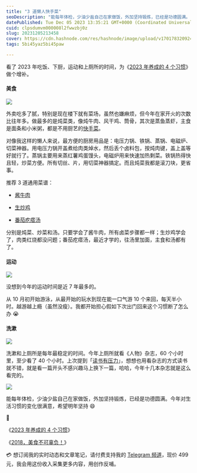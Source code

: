 ```yaml
---
title: "3 道懒人快手菜"
seoDescription: "能每年体检，少油少盐自己在家做饭，外加坚持锻炼，已经是功德圆满。"
datePublished: Tue Dec 05 2023 13:35:21 GMT+0000 (Coordinated Universal Time)
cuid: clpsdumvm000008l2fwwzbj0z
slug: 20231205213458
cover: https://cdn.hashnode.com/res/hashnode/image/upload/v1701783209242/354d97a5-9573-4d1f-80fb-e4b55b0db8e7.jpeg
tags: 5bi45yaz5bi45paw

---
```


看了 2023 年吃饭、下厨，运动和上厕所的时间，为《[2023 年养成的 4 个习惯](https://mp.weixin.qq.com/s?__biz=MzI3MzU5MDA1OQ==&mid=2247488229&idx=1&sn=f263e13bfc31ac1180d671316d8cbe40&chksm=eb21a0a1dc5629b7378827d6e65e9c0670cf099fcfd78adae72b4252acb0cc2b1ca1fb30942a#rd)》做个增补。

#### 美食

![](https://cdn.hashnode.com/res/hashnode/image/upload/v1701783222569/2440e176-d4a8-4da0-96a0-7a23566c0d7c.jpeg)

外卖吃多了腻，特别是现在楼下就有菜场，虽然也嫌麻烦，但今年在家开火的次数比往年多。做最多的是炖菜类，像炖牛肉、风干鸡、筒骨，其次是蒸鱼蒸虾，主食是面条和小米粥，都是不用厨艺的[快手菜](https://sspai.com/post/77919)。

对像我这样的懒人来说，最方便的厨房用品是：电压力锅、铁锅、蒸锅、电磁炉、切菜神器。用电压力锅开盖煮给肉类焯水，然后丢个卤料包，按炖肉键，盖上盖等好就行了。蒸锅主要用来蒸红薯鸡蛋馒头，电磁炉用来快速加热剩菜。铁锅热得快且轻，炒菜方便。所有切丝、片，用切菜神器搞定。而且炖菜我都是滚刀块，更省事。

推荐 3 道通用菜谱：

* [酱牛肉](https://www.bilibili.com/video/BV1VW41147Fh)
    
* [生炒鸡](https://www.bilibili.com/video/BV1AY4y1i7tL/)
    
* [番茄疙瘩汤](https://www.bilibili.com/video/BV1Bt411i7qP/)
    

分别是炖菜、炒菜和汤。只要学会了酱牛肉，所有卤菜步骤都一样；生炒鸡学会了，肉类红烧都没问题；番茄疙瘩汤，最近才学的，往汤里加面，主食和汤都有了。

#### 运动

![](https://cdn.hashnode.com/res/hashnode/image/upload/v1701783234945/a0ac8ebc-13ca-493d-8dcb-a0da01795220.jpeg)

没想到今年的运动时间是近 7 年最多的。

从 10 月初开始游泳，从最开始的玩水到现在能一口气游 10 个来回，每天半小时。越游越上瘾（虽然没瘦）。我都开始担心假如下次出门回来这个习惯断了怎么办 😭

#### 洗漱

![](https://cdn.hashnode.com/res/hashnode/image/upload/v1701783240785/a90f9048-9bc1-41e9-ab2d-d1f3bb33db20.jpeg)

洗漱和上厕所是每年最稳定的时间。今年上厕所就看《人物》杂志，60 个小时里，至少看了 40 个小时。上次提到「[读书有压力](https://mp.weixin.qq.com/s?__biz=MzI3MzU5MDA1OQ==&mid=2247488224&idx=1&sn=b569ebc1717fb407690902455778be05&chksm=eb21a0a4dc5629b2937dc9b6237e5ae980e07c4bb0c63e705cd3e91c714aa0b53622259b7593#rd)」，想想也用看杂志的方式读书就不错，就是看一篇开头不感兴趣马上换下一篇，哈哈，今年十几本杂志就是这么看完的。

![](https://cdn.hashnode.com/res/hashnode/image/upload/v1701783246341/ee574c08-0f6d-4d08-b2be-7d3974ff75b1.jpeg)

能每年体检，少油少盐自己在家做饭，外加坚持锻炼，已经是功德圆满。今年对生活习惯的变化很满意，希望明年坚持 😄

🔗

《[2023 年养成的 4 个习惯](https://mp.weixin.qq.com/s?__biz=MzI3MzU5MDA1OQ==&mid=2247488229&idx=1&sn=f263e13bfc31ac1180d671316d8cbe40&chksm=eb21a0a1dc5629b7378827d6e65e9c0670cf099fcfd78adae72b4252acb0cc2b1ca1fb30942a#rd)》

《[2018，美食不可辜负！](https://mp.weixin.qq.com/s?__biz=MzI3MzU5MDA1OQ==&mid=2247484722&idx=1&sn=2c3085a10aec3f634c03e892b4b9340f&chksm=eb21b776dc563e60a468efff91ebd0e3d5301ac604615591ff3631a25495bf1dbf527861652c#rd)》

💳 想订阅我的实时动态和文章笔记，请付费支持我的 [Telegram 频道](https://mp.weixin.qq.com/s/A_yK10ktL8Nl7RzsnGwzEg)，现价 499 元，我会用这份收入采集更多内容，用创作反哺。